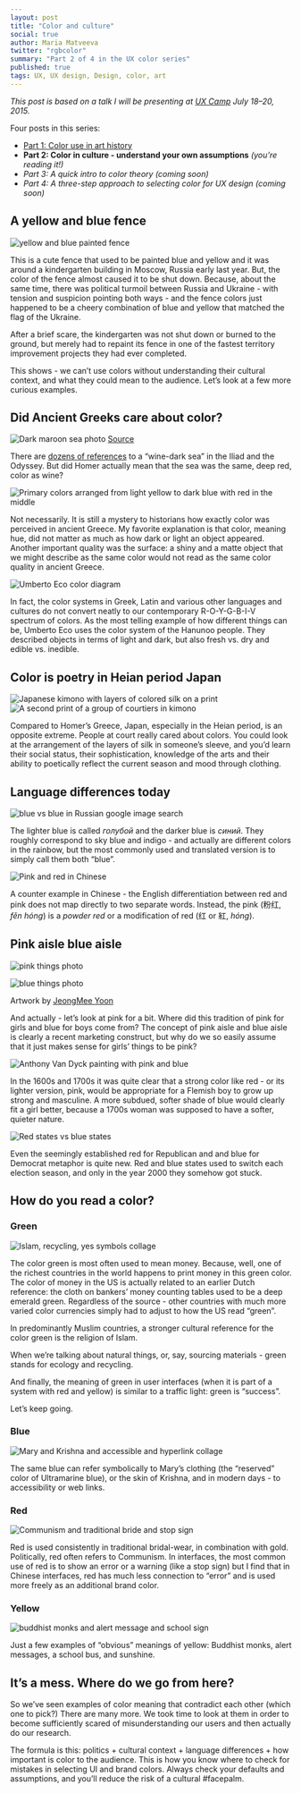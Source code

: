 ```yaml
---
layout: post
title: "Color and culture"
social: true
author: Maria Matveeva
twitter: "rgbcolor"
summary: "Part 2 of 4 in the UX color series"
published: true
tags: UX, UX design, Design, color, art
---
```


*This post is based on a talk I will be presenting at [UX Camp](http://uxcamp.com/) July 18–20, 2015.*

Four posts in this series:
- [Part 1: Color use in art history](https://dockyard.com/blog/2015/06/25/color-1-art-history)
- **Part 2: Color in culture - understand your own assumptions** *(you’re reading it!)*
- *Part 3: A quick intro to color theory (coming soon)*
- *Part 4: A three-step approach to selecting color for UX design (coming soon)*

## A yellow and blue fence
![yellow and blue painted fence](https://i.imgur.com/MTiklTJ.jpg)

This is a cute fence that used to be painted blue and yellow and it was around a kindergarten building in Moscow, Russia early last year. But, the color of the fence almost caused it to be shut down. Because, about the same time, there was political turmoil between Russia and Ukraine - with tension and suspicion pointing both ways - and the fence colors just happened to be a cheery combination of blue and yellow that matched the flag of the Ukraine. 

After a brief scare, the kindergarten was not shut down or burned to the ground, but merely had to repaint its fence in one of the fastest territory improvement projects they had ever completed.

This shows - we can’t use colors without understanding their cultural context, and what they could mean to the audience. Let’s look at a few more curious examples.

## Did Ancient Greeks care about color?
![Dark maroon sea photo](https://i.imgur.com/FyimJwL.jpg)
[Source](https://www.flickr.com/photos/xeubix/2544387679/in/photostream/)

There are [dozens of references](http://www.nytimes.com/1983/12/20/science/homer-s-sea-wine-dark.html) to a “wine-dark sea” in the Iliad and the Odyssey. But did Homer actually mean that the sea was the same, deep red, color as wine?

![Primary colors arranged from light yellow to dark blue with red in the middle](https://i.imgur.com/Eg5k2Kp.jpg)

Not necessarily. It is still a mystery to historians how exactly color was perceived in ancient Greece. My favorite explanation is that color, meaning hue, did not matter as much as how dark or light an object appeared. Another important quality was the surface: a shiny and a matte object that we might describe as the same color would not read as the same color quality in ancient Greece.

![Umberto Eco color diagram](https://i.imgur.com/ciUZFQG.jpg)

In fact, the color systems in Greek, Latin and various other languages and cultures do not convert neatly to our contemporary  R-O-Y-G-B-I-V spectrum of colors. As the most telling example of how different things can be, Umberto Eco uses the color system of the Hanunoo people. They described objects in terms of light and dark, but also fresh vs. dry and edible vs. inedible. 


## Color is poetry in Heian period Japan
![Japanese kimono with layers of colored silk on a print](https://i.imgur.com/JGdn7kd.jpg)
![A second print of a group of courtiers in kimono](https://i.imgur.com/SaricBU.jpg)

Compared to Homer’s Greece, Japan, especially in the Heian period, is an opposite extreme. People at court really cared about colors. You could look at the arrangement of the layers of silk in someone’s sleeve, and you’d learn their social status, their sophistication, knowledge of the arts and their ability to poetically reflect the current season and mood through clothing.


## Language differences today
![blue vs blue in Russian google image search](https://i.imgur.com/hpXsHzO.jpg)

The lighter blue is called *голубой* and the darker blue is *синий*. They roughly correspond to sky blue and indigo - and actually are different colors in the rainbow, but the most commonly used and translated version is to simply call them both “blue”.

![Pink and red in Chinese](https://i.imgur.com/dIiqNWl.jpg)

A counter example in Chinese - the English differentiation between red and pink does not map directly to two separate words. Instead, the pink (粉红, *fěn hóng*) is a *powder red* or a modification of  red (红 or 紅, *hóng*).

## Pink aisle blue aisle
![pink things photo](https://i.imgur.com/aLYJ3zv.jpg)

![blue things photo](https://i.imgur.com/wwCrF4L.jpg)

Artwork by [JeongMee Yoon](http://www.jeongmeeyoon.com/aw_pinkblue.htm)

And actually - let’s look at pink for a bit. Where did this tradition of pink for girls and blue for boys come from? The concept of pink aisle and blue aisle is clearly a recent marketing construct, but why do we so easily assume that it just makes sense for girls’ things to be pink?

![Anthony Van Dyck painting with pink and blue](https://i.imgur.com/5xnNjIE.jpg)

In the 1600s and 1700s it was quite clear that a strong color like red - or its lighter version, pink, would be appropriate for a Flemish boy to grow up strong and masculine. A more subdued, softer shade of blue would clearly fit a girl better, because a 1700s woman was supposed to have a softer, quieter nature.

![Red states vs blue states](https://i.imgur.com/UIlbnl5.jpg)

Even the seemingly established red for Republican and  and blue for Democrat metaphor is quite new. Red and blue states used to switch each election season, and only in the year 2000 they somehow got stuck.

## How do you read a color?

### Green
![Islam, recycling, yes symbols collage](https://i.imgur.com/PaS1pum.jpg)

The color green is most often used to mean money. Because, well, one of the richest countries in the world happens to print money in this green color. The color of money in the US is actually related to an earlier Dutch reference: the cloth on bankers’ money counting tables used to be a deep emerald green. Regardless of the source - other countries with much more varied color currencies simply had to adjust to how the US read “green”.

In predominantly Muslim countries, a stronger cultural reference for the color green is the religion of Islam. 

When  we’re talking about natural things, or, say, sourcing materials - green stands for ecology and recycling. 

And finally, the meaning of green in user interfaces (when it is part of a system with red and yellow) is similar to a traffic light: green is “success”. 

Let’s keep going.

### Blue
![Mary and Krishna and accessible and hyperlink collage](https://i.imgur.com/FPsiodw.jpg)

The same blue can refer symbolically to Mary’s clothing (the “reserved” color of Ultramarine blue), or the skin of Krishna, and in modern days - to accessibility or web links.

### Red
![Communism and traditional bride and stop sign](https://i.imgur.com/Jdpj3uv.jpg)

Red is used consistently in traditional bridal-wear, in combination with gold. Politically, red often refers to Communism. In interfaces, the most common use of red is to show an error or a warning (like a stop sign) but I find that in Chinese interfaces, red has much less connection to “error” and is used more freely as an additional brand color.

### Yellow
![buddhist monks and alert message and school sign](https://i.imgur.com/Ib8Gxgp.jpg)

Just a few examples of “obvious” meanings of yellow: Buddhist monks, alert messages, a school bus, and sunshine.


## It’s a mess. Where do we go from here?

So we’ve seen examples of color meaning that contradict each other (which one to pick?) There are many more. We took time to look at them in order to become sufficiently scared of misunderstanding our users and then actually do our research. 

The formula is this: politics + cultural context + language differences + how important is color to the audience. This is how you know where to check for mistakes in selecting UI and brand colors. Always check your defaults and assumptions, and you’ll reduce the risk of a cultural #facepalm.
